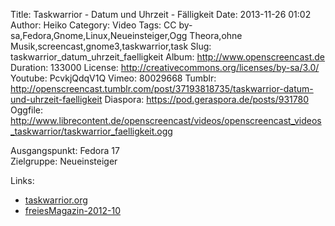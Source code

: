 Title: Taskwarrior - Datum und Uhrzeit - Fälligkeit
Date: 2013-11-26 01:02
Author: Heiko
Category: Video
Tags: CC by-sa,Fedora,Gnome,Linux,Neueinsteiger,Ogg Theora,ohne Musik,screencast,gnome3,taskwarrior,task
Slug: taskwarrior_datum_uhrzeit_faelligkeit
Album: http://www.openscreencast.de
Duration: 133000
License: http://creativecommons.org/licenses/by-sa/3.0/
Youtube: PcvkjQdqV1Q
Vimeo: 80029668
Tumblr: http://openscreencast.tumblr.com/post/37193818735/taskwarrior-datum-und-uhrzeit-faelligkeit
Diaspora: https://pod.geraspora.de/posts/931780
Oggfile: http://www.librecontent.de/openscreencast/videos/openscreencast_videos_taskwarrior/taskwarrior_faelligkeit.ogg

Ausgangspunkt: Fedora 17  
Zielgruppe: Neueinsteiger  

Links:

  * [taskwarrior.org](http://taskwarrior.org/ "Link zu taskwarrior" )
  * [freiesMagazin-2012-10](http://www.freiesmagazin.de/freiesMagazin-2012-10 "Link zu freiesmagazin.de" )

